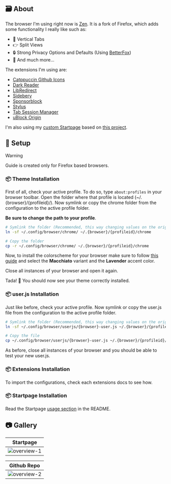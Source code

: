 ## 🗃️ About

The browser I'm using right now is [Zen](https://zen-browser.app/). It is a fork of Firefox, which adds some functionality I really like such as:

- 🚦 Vertical Tabs
- 👉 Split Views
- 🔒 Strong Privacy Options and Defaults (Using [BetterFox](https://github.com/yokoffing/Betterfox))
- 👀 And much more...

The extensions I'm using are:

- [Catppuccin Github Icons](https://github.com/catppuccin/github-file-explorer-icons)
- [Dark Reader](https://github.com/darkreader/darkreader)
- [LibRedirect](https://github.com/libredirect/browser_extension)
- [Sidebery](https://github.com/mbnuqw/sidebery)
- [Sponsorblock](https://github.com/ajayyy/SponsorBlock)
- [Stylus](https://github.com/openst)
- [Tab Session Manager](https://github.com/sienori/Tab-Session-Manager)
- [uBlock Origin](https://github.com/gorhill/uBlock#ublock-origin)

I'm also using my [custom Startpage](https://github.com/Matt-FTW/startpage) based on [this project](https://github.com/pivoshenko/catppuccin-startpage).

## :wrench: Setup

> [!WARNING]
> Guide is created only for Firefox based browsers.

### :package: Theme Installation

First of all, check your active profile. To do so, type `about:profiles` in your browser toolbar. Open the folder where that profile is located (~/.{browser}/{profileid}/). Now symlink or copy the chrome folder from the configuration to the active profile folder.

**Be sure to change the path to your profile**.

```bash
# Symlink the folder (Recommended, this way changing values on the original path alters the destination)
ln -sf ~/.config/browser/chrome/ ~/.{browser}/{profileid}/chrome

# Copy the folder
cp -r ~/.config/browser/chrome/ ~/.{browser}/{profileid}/chrome
```

Now, to install the colorscheme for your browser make sure to follow [this guide](https://github.com/catppuccin/firefox) and select the **Macchiato** variant and the **Lavender** accent color.

Close all instances of your browser and open it again.

Tada! 🎉 You should now see your theme correctly installed.

### :package: user.js Installation

Just like before, check your active profile. Now symlink or copy the user.js file from the configuration to the active profile folder.

```bash
# Symlink the folder (Recommended, this way changing values on the original path alters the destination)
ln -sf ~/.config/browser/userjs/{browser}-user.js ~/.{browser}/{profileid}/user.js

# Copy the file
cp ~/.config/browser/userjs/{browser}-user.js ~/.{browser}/{profileid}/user.js
```

As before, close all instances of your browser and you should be able to test your new user.js.

### :package: Extensions Installation

To import the configurations, check each extensions docs to see how.

### :package: Startpage Installation

Read the Startpage [usage section](https://github.com/Matt-FTW/startpage?tab=readme-ov-file#usage) in the README.

## :camera: Gallery

| **Startpage**                                                                                                  |
| -------------------------------------------------------------------------------------------------------------- |
| ![overview-1](https://raw.githubusercontent.com/Matt-FTW/dotfiles/main/.config/browser/.github/overview-1.png) |

| **Github Repo**                                                                                                |
| -------------------------------------------------------------------------------------------------------------- |
| ![overview-2](https://raw.githubusercontent.com/Matt-FTW/dotfiles/main/.config/browser/.github/overview-2.png) |
